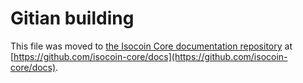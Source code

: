 Gitian building
================

This file was moved to [the Isocoin Core documentation repository](https://github.com/isocoin-core/docs/blob/master/gitian-building.md) at [https://github.com/isocoin-core/docs](https://github.com/isocoin-core/docs).
